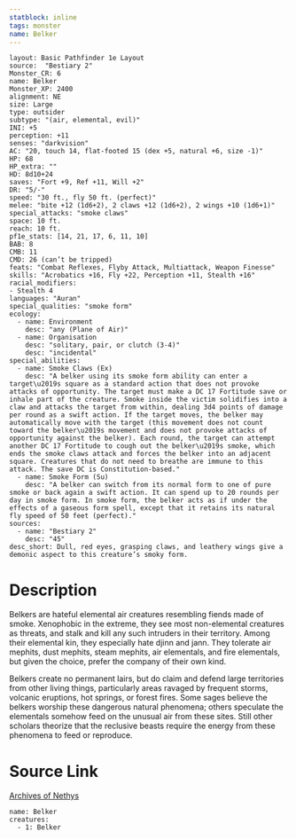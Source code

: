 ```yaml
---
statblock: inline
tags: monster
name: Belker
---
```

```statblock
layout: Basic Pathfinder 1e Layout
source:  "Bestiary 2"
Monster_CR: 6
name: Belker
Monster_XP: 2400
alignment: NE
size: Large
type: outsider
subtype: "(air, elemental, evil)"
INI: +5
perception: +11
senses: "darkvision"
AC: "20, touch 14, flat-footed 15 (dex +5, natural +6, size -1)"
HP: 68
HP_extra: ""
HD: 8d10+24
saves: "Fort +9, Ref +11, Will +2"
DR: "5/-"
speed: "30 ft., fly 50 ft. (perfect)"
melee: "bite +12 (1d6+2), 2 claws +12 (1d6+2), 2 wings +10 (1d6+1)"
special_attacks: "smoke claws"
space: 10 ft.
reach: 10 ft.
pf1e_stats: [14, 21, 17, 6, 11, 10]
BAB: 8
CMB: 11
CMD: 26 (can’t be tripped)
feats: "Combat Reflexes, Flyby Attack, Multiattack, Weapon Finesse"
skills: "Acrobatics +16, Fly +22, Perception +11, Stealth +16"
racial_modifiers:
- Stealth 4
languages: "Auran"
special_qualities: "smoke form"
ecology:
  - name: Environment
    desc: "any (Plane of Air)"
  - name: Organisation
    desc: "solitary, pair, or clutch (3-4)"
    desc: "incidental"
special_abilities:
  - name: Smoke Claws (Ex)
    desc: "A belker using its smoke form ability can enter a target\u2019s square as a standard action that does not provoke attacks of opportunity. The target must make a DC 17 Fortitude save or inhale part of the creature. Smoke inside the victim solidifies into a claw and attacks the target from within, dealing 3d4 points of damage per round as a swift action. If the target moves, the belker may automatically move with the target (this movement does not count toward the belker\u2019s movement and does not provoke attacks of opportunity against the belker). Each round, the target can attempt another DC 17 Fortitude to cough out the belker\u2019s smoke, which ends the smoke claws attack and forces the belker into an adjacent square. Creatures that do not need to breathe are immune to this attack. The save DC is Constitution-based."
  - name: Smoke Form (Su)
    desc: "A belker can switch from its normal form to one of pure smoke or back again a swift action. It can spend up to 20 rounds per day in smoke form. In smoke form, the belker acts as if under the effects of a gaseous form spell, except that it retains its natural fly speed of 50 feet (perfect)."
sources:
  - name: "Bestiary 2"
    desc: "45"
desc_short: Dull, red eyes, grasping claws, and leathery wings give a demonic aspect to this creature’s smoky form. 
```
# Description
Belkers are hateful elemental air creatures resembling fiends made of smoke. Xenophobic in the extreme, they see most non-elemental creatures as threats, and stalk and kill any such intruders in their territory. Among their elemental kin, they especially hate djinn and jann. They tolerate air mephits, dust mephits, steam mephits, air elementals, and fire elementals, but given the choice, prefer the company of their own kind. 

Belkers create no permanent lairs, but do claim and defend large territories from other living things, particularly areas ravaged by frequent storms, volcanic eruptions, hot springs, or forest fires. Some sages believe the belkers worship these dangerous natural phenomena; others speculate the elementals somehow feed on the unusual air from these sites. Still other scholars theorize that the reclusive beasts require the energy from these phenomena to feed or reproduce.
# Source Link
[Archives of Nethys](https://aonprd.com/MonsterDisplay.aspx?ItemName=Belker)
```encounter-table
name: Belker
creatures:
  - 1: Belker
```
